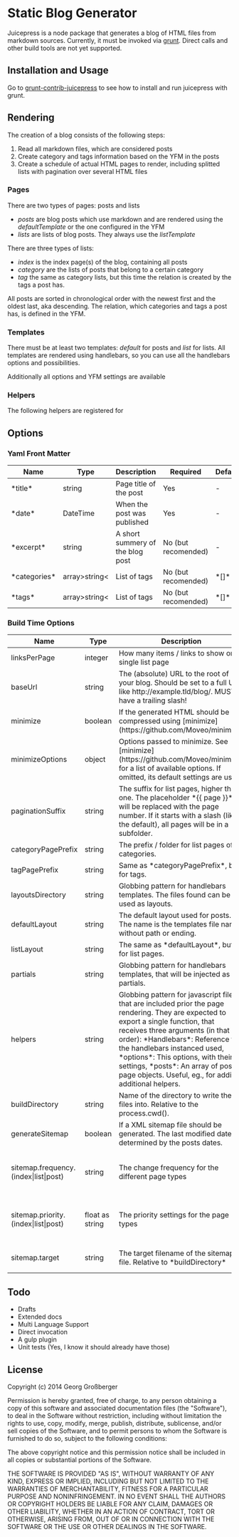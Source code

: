 # Static Blog Generator

Juicepress is a node package that generates a blog of HTML files from markdown sources. Currently, it must be invoked via [grunt](http://gruntjs.com/). Direct calls and other build tools are not yet supported.

## Installation and Usage

Go to [grunt-contrib-juicepress](https://github.com/trenker/grunt-contrib-juicepress#Installation) to see how to install and run juicepress with grunt.

## Rendering

The creation of a blog consists of the following steps:

1. Read all markdown files, which are considered posts
2. Create category and tags information based on the YFM in the posts
3. Create a schedule of actual HTML pages to render, including splitted lists with pagination over several HTML files

### Pages

There are two types of pages: posts and lists

* *posts* are blog posts which use markdown and are rendered using the *defaultTemplate* or the one configured in the YFM
* *lists* are lists of blog posts. They always use the *listTemplate*

There are three types of lists:

* *index* is the index page(s) of the blog, containing all posts
* *category* are the lists of posts that belong to a certain category
* *tag* the same as category lists, but this time the relation is created by the tags a post has.

All posts are sorted in chronological order with the newest first and the oldest last, aka descending. The relation, which categories and tags a post has, is defined in the YFM.

### Templates

There must be at least two templates: *default* for posts and *list* for lists. All templates are rendered using handlebars, so you can use all the handlebars options and possibilities.

Additionally all options and YFM settings are available

### Helpers

The following helpers are registered for

## Options

### Yaml Front Matter

<table>
	<thead>
		<tr>
			<th>Name</th>
			<th>Type</th>
			<th>Description</th>
			<th>Required</th>
			<th>Default</th>
		</tr>
	</thead>
	<tbody>
		<tr>
			<td>*title*</td>
			<td>string</td>
			<td>Page title of the post</td>
			<td>Yes</td>
			<td>-</td>
		</tr>
		<tr>
			<td>*date*</td>
			<td>DateTime</td>
			<td>When the post was published</td>
			<td>Yes</td>
			<td>-</td>
		</tr>
		<tr>
			<td>*excerpt*</td>
			<td>string</td>
			<td>A short summery of the blog post</td>
			<td>No (but recomended)</td>
			<td>-</td>
		</tr>
		<tr>
			<td>*categories*</td>
			<td>array&gt;string&lt;</td>
			<td>List of tags</td>
			<td>No (but recomended)</td>
			<td>*[]*</td>
		</tr>
		<tr>
			<td>*tags*</td>
			<td>array&gt;string&lt;</td>
			<td>List of tags</td>
			<td>No (but recomended)</td>
			<td>*[]*</td>
		</tr>
	</tbody>
</table>


### Build Time Options

<table>
	<thead>
		<tr>
			<th>Name</th>
			<th>Type</th>
			<th>Description</th>
			<th>Required</th>
			<th>Default</th>
		</tr>
	</thead>
	<tbody>
		<tr>
			<td>linksPerPage</td>
			<td>integer</td>
			<td>How many items / links to show on a single list page</td>
			<td>Yes</td>
			<td>*10*</td>
		</tr>
		<tr>
			<td>baseUrl</td>
			<td>string</td>
			<td>The (absolute) URL to the root of your blog. Should be set to a full URI like http://example.tld/blog/. MUST have a trailing slash!</td>
			<td>Yes</td>
			<td>*"/"*</td>
		</tr>
		<tr>
			<td>minimize</td>
			<td>boolean</td>
			<td>If the generated HTML should be compressed using [minimize](https://github.com/Moveo/minimize)</td>
			<td>No</td>
			<td>*true*</td>
		</tr>
		<tr>
			<td>minimizeOptions</td>
			<td>object</td>
			<td>Options passed to minimize. See [minimize](https://github.com/Moveo/minimize) for a list of available options. If omitted, its default settings are used.</td>
			<td>No</td>
			<td>*null*</td>
		</tr>
		<tr>
			<td>paginationSuffix</td>
			<td>string</td>
			<td>The suffix for list pages, higher than one. The placeholder *{{ page }}* will be replaced with the page number. If it starts with a slash (like the default), all pages will be in a subfolder.</td>
			<td>No</td>
			<td>*"/page-{{ page }}"*</td>
		</tr>
		<tr>
			<td>categoryPagePrefix</td>
			<td>string</td>
			<td>The prefix / folder for list pages of categories.</td>
			<td>No</td>
			<td>*"/categories"*</td>
		</tr>
		<tr>
			<td>tagPagePrefix</td>
			<td>string</td>
			<td>Same as *categoryPagePrefix*, but for tags.</td>
			<td>No</td>
			<td>*"/tags"*</td>
		</tr>
		<tr>
			<td>layoutsDirectory</td>
			<td>string</td>
			<td>Globbing pattern for handlebars templates. The files found can be used as layouts.</td>
			<td>No</td>
			<td>*"./layouts/**.*"*</td>
		</tr>
		<tr>
			<td>defaultLayout</td>
			<td>string</td>
			<td>The default layout used for posts. The name is the templates file name without path or ending.</td>
			<td>No</td>
			<td>*"default"*</td>
		</tr>
		<tr>
			<td>listLayout</td>
			<td>string</td>
			<td>The same as *defaultLayout*, but for list pages.</td>
			<td>No</td>
			<td>*"list"*</td>
		</tr>
		<tr>
			<td>partials</td>
			<td>string</td>
			<td>Globbing pattern for handlebars templates, that will be injected as partials.</td>
			<td>No</td>
			<td>*"list"*</td>
		</tr>
		<tr>
			<td>helpers</td>
			<td>string</td>
			<td>Globbing pattern for javascript files that are included prior the page rendering. They are expected to export a single function, that receives three arguments (in that order): *Handlebars*: Reference to the handlebars instanced used, *options*: This options, with their settings, *posts*: An array of post page objects. Useful, eg., for adding additional helpers.</td>
			<td>No</td>
			<td>*"./helpers/**/*.js"*</td>
		</tr>
		<tr>
			<td>buildDirectory</td>
			<td>string</td>
			<td>Name of the directory to write the files into. Relative to the process.cwd().</td>
			<td>No</td>
			<td>*"./_build/"*</td>
		</tr>
		<tr>
			<td>generateSitemap</td>
			<td>boolean</td>
			<td>If a XML sitemap file should be generated. The last modified date is determined by the posts dates.</td>
			<td>No</td>
			<td>*true*</td>
		</tr>
		<tr>
			<td>sitemap.frequency.(index|list|post)</td>
			<td>string</td>
			<td>The change frequency for the different page types</td>
			<td>Yes (if generateSitemap is true)</td>
			<td>*yearly* for posts, *monthly* for tag- and category - lists, *weekly* for index - lists</td>
		</tr>
		<tr>
			<td>sitemap.priority.(index|list|post)</td>
			<td>float as string</td>
			<td>The priority settings for the page types</td>
			<td>Yes (if generateSitemap is true)</td>
			<td>*1.0* for posts, *0.8* for tag- and category - lists, *0.9* for index - lists</td>
		</tr>
		<tr>
			<td>sitemap.target</td>
			<td>string</td>
			<td>The target filename of the sitemap file. Relative to *buildDirectory*</td>
			<td>Yes (if generateSitemap is true)</td>
			<td>*sitemap.xml*</td>
		</tr>
	</tbody>
</table>

## Todo

* Drafts
* Extended docs
* Multi Language Support
* Direct invocation
* A gulp plugin
* Unit tests (Yes, I know it should already have those)

## License

Copyright (c) 2014 Georg Großberger

Permission is hereby granted, free of charge, to any person obtaining a copy
of this software and associated documentation files (the "Software"), to deal
in the Software without restriction, including without limitation the rights
to use, copy, modify, merge, publish, distribute, sublicense, and/or sell
copies of the Software, and to permit persons to whom the Software is
furnished to do so, subject to the following conditions:

The above copyright notice and this permission notice shall be included in
all copies or substantial portions of the Software.

THE SOFTWARE IS PROVIDED "AS IS", WITHOUT WARRANTY OF ANY KIND, EXPRESS OR
IMPLIED, INCLUDING BUT NOT LIMITED TO THE WARRANTIES OF MERCHANTABILITY,
FITNESS FOR A PARTICULAR PURPOSE AND NONINFRINGEMENT. IN NO EVENT SHALL THE
AUTHORS OR COPYRIGHT HOLDERS BE LIABLE FOR ANY CLAIM, DAMAGES OR OTHER
LIABILITY, WHETHER IN AN ACTION OF CONTRACT, TORT OR OTHERWISE, ARISING FROM,
OUT OF OR IN CONNECTION WITH THE SOFTWARE OR THE USE OR OTHER DEALINGS IN
THE SOFTWARE.
